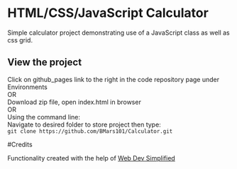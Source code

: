 # HTML/CSS/JavaScript Calculator
Simple calculator project demonstrating use of a JavaScript class 
as well as css grid.

## View the project
Click on github_pages link to the right in the code repository page under Environments <br>
OR <br>
Download zip file, open index.html in browser <br>
OR <br>
Using the command line: <br>
Navigate to desired folder to store project
then type: <br>
 `git clone https://github.com/BMars101/Calculator.git`

#Credits

Functionality created with the help of [Web Dev Simplified](https://www.youtube.com/watch?v=j59qQ7YWLxw)

